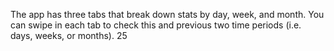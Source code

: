 The app has three tabs that break down stats by day, week, and month.
You can swipe in each tab to check this and previous two time periods (i.e. days, weeks, or months).
25
